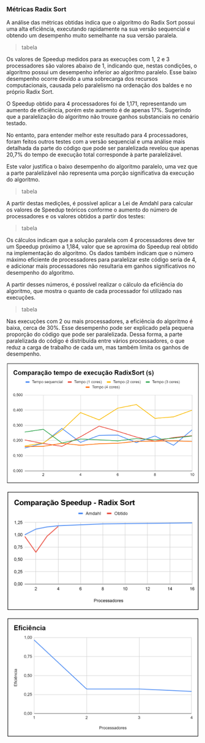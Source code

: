 ### Métricas Radix Sort

A análise das métricas obtidas indica que o algoritmo do Radix Sort possui uma alta eficiência, executando rapidamente na sua versão sequencial e obtendo um desempenho muito semelhante na sua versão paralela.

> tabela

Os valores de Speedup medidos para as execuções com 1, 2 e 3 processadores são valores abaixo de 1, indicando que, nestas condições, o algoritmo possui um desempenho inferior ao algoritmo paralelo. Esse baixo desempenho ocorre devido a uma sobrecarga dos recursos computacionais, causada pelo paralelismo na ordenação dos baldes e no próprio Radix Sort.

O Speedup obtido para 4 processadores foi de 1,171, representando um aumento de eficiência, porém este aumento é de apenas 17%. Sugerindo que a paralelização do algoritmo não trouxe ganhos substanciais no cenário testado.

No entanto, para entender melhor este resultado para 4 processadores, foram feitos outros testes com a versão sequencial e uma análise mais detalhada da parte do código que pode ser paralelizada revelou que apenas 20,7% do tempo de execução total corresponde à parte paralelizável.

Este valor justifica o baixo desempenho do algoritmo paralelo, uma vez que a parte paralelizável não representa uma porção significativa da execução do algoritmo.

> tabela

A partir destas medições, é possível aplicar a Lei de Amdahl para calcular os valores de Speedup teóricos conforme o aumento do número de processadores e os valores obtidos a partir dos testes:

> tabela

Os cálculos indicam que a solução paralela com 4 processadores deve ter um Speedup próximo a 1,184, valor que se aproxima do Speedup real obtido na implementação do algoritmo. Os dados também indicam que o número máximo eficiente de processadores para paralelizar este código seria de 4, e adicionar mais processadores não resultaria em ganhos significativos no desempenho do algoritmo.

A partir desses números, é possível realizar o cálculo da eficiência do algoritmo, que mostra o quanto de cada processador foi utilizado nas execuções.

> tabela

Nas execuções com 2 ou mais processadores, a eficiência do algoritmo é baixa, cerca de 30%. Esse desempenho pode ser explicado pela pequena proporção do código que pode ser paralelizada. Dessa forma, a parte paralelizada do código é distribuída entre vários processadores, o que reduz a carga de trabalho de cada um, mas também limita os ganhos de desempenho.

<div align="center">
   
   ![Gráfico do tempo de execução do Radix Sort](https://github.com/jcampolim/bucket-sort/blob/main/assets/tempo-execucao/radixsort.png)

</div>

<div align="center">
   
   ![Gráfico do cálculo de Speedup do Radix Sort](https://github.com/jcampolim/bucket-sort/blob/main/assets/speedup/radixsort.png)

</div>

<div align="center">
   
   ![Gráfico do tcálculo de eficiência do Radix Sort](https://github.com/jcampolim/bucket-sort/blob/main/assets/eficiencia/radixsort.png)

</div>